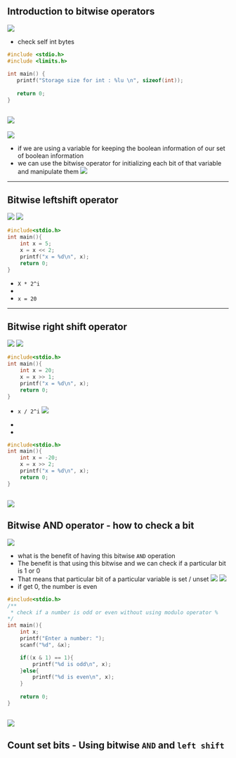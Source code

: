 ## Introduction to bitwise operators
![](img/2020-01-09-11-06-17.png)
- check self int bytes
```c
#include <stdio.h>
#include <limits.h>
 
int main() {
   printf("Storage size for int : %lu \n", sizeof(int));
   
   return 0;
}
```
![](img/2020-01-09-11-14-00.png)
---
![](img/2020-01-09-11-15-45.png)
- if we are using a variable for keeping the boolean information of our set of boolean information
- we can use the bitwise operator for initializing each bit of that variable and manipulate them 
![](img/2020-01-09-11-19-49.png)
---

## Bitwise leftshift operator
![](img/2020-01-09-14-47-59.png)
![](img/2020-01-09-14-59-28.png)
```c
#include<stdio.h>
int main(){
    int x = 5;
    x = x << 2;
    printf("x = %d\n", x);
    return 0;
}
```
- `X * 2^i`
- 
- `x = 20`
---

## Bitwise right shift operator
![](img/2020-01-09-14-58-27.png)
![](img/2020-01-09-14-59-01.png)
```c
#include<stdio.h>
int main(){
    int x = 20;
    x = x >> 1;
    printf("x = %d\n", x);
    return 0;
}
```
- `x / 2^i`
![](img/2020-01-09-15-09-53.png)

-
-
```c
#include<stdio.h>
int main(){
    int x = -20;
    x = x >> 2;
    printf("x = %d\n", x);
    return 0;
}
```
![](img/2020-01-09-15-11-25.png)
---

## Bitwise AND operator - how to check a bit
![](img/2020-01-09-15-15-06.png)
- what is the benefit of having this bitwise `AND` operation
- The benefit is that using this bitwise and we can check if a particular bit is 1 or 0
- That means that particular bit of a particular variable is set / unset
![](img/2020-01-09-15-21-17.png)
![](img/2020-01-09-15-28-07.png)
- if get 0, the number is even
```c
#include<stdio.h>
/**
 * check if a number is odd or even without using modulo operator %
*/
int main(){
    int x;
    printf("Enter a number: ");
    scanf("%d", &x);

    if((x & 1) == 1){
        printf("%d is odd\n", x);
    }else{
        printf("%d is even\n", x);
    }
   
    return 0;
}
```
![](img/2020-01-09-15-31-27.png)
---


## Count set bits - Using bitwise `AND` and `left shift`

